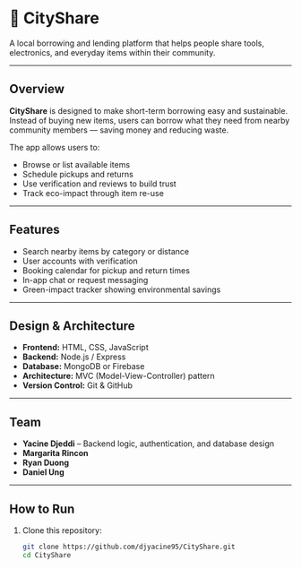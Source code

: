 # 🌆 CityShare
A local borrowing and lending platform that helps people share tools, electronics, and everyday items within their community.

---

## Overview
**CityShare** is designed to make short-term borrowing easy and sustainable.  
Instead of buying new items, users can borrow what they need from nearby community members — saving money and reducing waste.

The app allows users to:
- Browse or list available items
- Schedule pickups and returns
- Use verification and reviews to build trust
- Track eco-impact through item re-use

---

## Features
-  Search nearby items by category or distance  
-  User accounts with verification  
-  Booking calendar for pickup and return times  
-  In-app chat or request messaging  
-  Green-impact tracker showing environmental savings  

---

## Design & Architecture
- **Frontend:** HTML, CSS, JavaScript
- **Backend:** Node.js / Express  
- **Database:** MongoDB or Firebase  
- **Architecture:** MVC (Model-View-Controller) pattern  
- **Version Control:** Git & GitHub  

---

## Team
- **Yacine Djeddi** – Backend logic, authentication, and database design  
- **Margarita Rincon**
- **Ryan Duong** 
- **Daniel Ung**

---

## How to Run
1. Clone this repository:
   ```bash
   git clone https://github.com/djyacine95/CityShare.git
   cd CityShare
